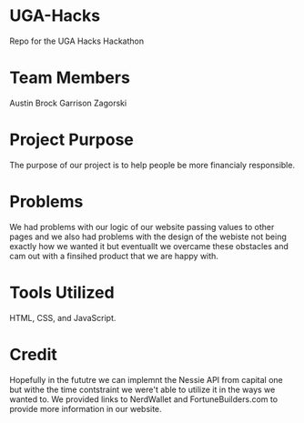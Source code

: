 # UGA-Hacks
Repo for the UGA Hacks Hackathon
# Team Members
Austin Brock
Garrison Zagorski
# Project Purpose
The purpose of our project is to help people be more financialy responsible.
# Problems
We had problems with our logic of our website passing values to other pages and we also had problems with the design of the webiste not being exactly how we wanted it but eventuallt we overcame these obstacles and cam out with a finsihed product that we are happy with.
# Tools Utilized 
HTML, CSS, and JavaScript.
# Credit
Hopefully in the fututre we can implemnt the Nessie API from capital one but withe the time contstraint we were't able to utilize it in the ways we wanted to. We provided links to NerdWallet and FortuneBuilders.com to provide more information in our website.